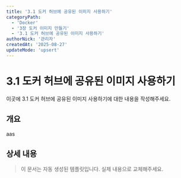 ```yaml
---
title: '3.1 도커 허브에 공유된 이미지 사용하기'
categoryPath:
  - 'Docker'
  - '3장 도커 이미지 만들기'
  - '3.1 도커 허브에 공유된 이미지 사용하기'
authorNick: '관리자'
createdAt: '2025-08-27'
updateMode: 'upsert'
---
```


# 3.1 도커 허브에 공유된 이미지 사용하기

이곳에 3.1 도커 허브에 공유된 이미지 사용하기에 대한 내용을 작성해주세요.

## 개요

aas

## 상세 내용

<!-- 내용을 작성해주세요 -->

> 이 문서는 자동 생성된 템플릿입니다. 실제 내용으로 교체해주세요.
